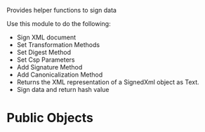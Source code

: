 Provides helper functions to sign data

Use this module to do the following:
- Sign XML document
- Set Transformation Methods
- Set Digest Method
- Set Csp Parameters
- Add Signature Method
- Add Canonicalization Method
- Returns the XML representation of a SignedXml object as Text.
- Sign data and return hash value

# Public Objects



